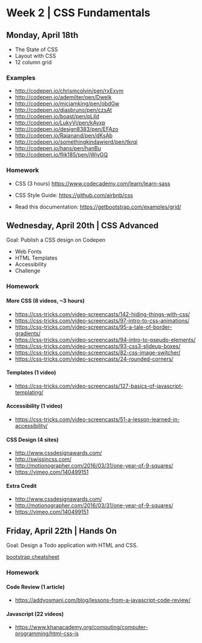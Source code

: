 
# Week 2 | CSS Fundamentals

## Monday, April 18th

- The State of CSS
- Layout with CSS
- 12 column grid


### Examples

- http://codepen.io/chrismcolvin/pen/rxExvm
- http://codepen.io/ademilter/pen/Dwelk
- http://codepen.io/micjamking/pen/obdGw
- http://codepen.io/diasbruno/pen/czsAt
- http://codepen.io/boast/pen/pLjld
- http://codepen.io/LukyVj/pen/kAvxp
- http://codepen.io/design8383/pen/EFAzo
- http://codepen.io/Rajanand/pen/dKsAb
- http://codepen.io/somethingkindawierd/pen/tkrqi
- http://codepen.io/hans/pen/hanBu
- http://codepen.io/flik185/pen/jWjyGQ


### Homework

- CSS (3 hours) https://www.codecademy.com/learn/learn-sass

- CSS Style Guide: https://github.com/airbnb/css

- Read this documentation: https://getbootstrap.com/examples/grid/




## Wednesday, April 20th | CSS Advanced

Goal: Publish a CSS design on Codepen

- Web Fonts
- HTML Templates
- Accessibility
- Challenge

### Homework

#### More CSS (8 videos, ~3 hours)
- https://css-tricks.com/video-screencasts/142-hiding-things-with-css/
- https://css-tricks.com/video-screencasts/97-intro-to-css-animations/
- https://css-tricks.com/video-screencasts/95-a-tale-of-border-gradients/
- https://css-tricks.com/video-screencasts/94-intro-to-pseudo-elements/
- https://css-tricks.com/video-screencasts/93-css3-slideup-boxes/
- https://css-tricks.com/video-screencasts/82-css-image-switcher/
- https://css-tricks.com/video-screencasts/24-rounded-corners/

#### Templates (1 video)
- https://css-tricks.com/video-screencasts/127-basics-of-javascript-templating/

#### Accessibility (1 video)
- https://css-tricks.com/video-screencasts/51-a-lesson-learned-in-accessibility/

#### CSS Design (4 sites)
- http://www.cssdesignawards.com/
- http://swissincss.com/
- http://motionographer.com/2016/03/31/one-year-of-9-squares/
- https://vimeo.com/140499151

#### Extra Credit
- http://www.cssdesignawards.com/
- http://motionographer.com/2016/03/31/one-year-of-9-squares/
- https://vimeo.com/140499151



## Friday, April 22th | Hands On

Goal: Design a Todo application with HTML and CSS.

[bootstrap cheatsheet](http://hackerthemes.com/bootstrap-cheatsheet#list-group)

### Homework

#### Code Review (1 article)
- https://addyosmani.com/blog/lessons-from-a-javascript-code-review/

#### Javascript (22 videos)
- https://www.khanacademy.org/computing/computer-programming/html-css-js




